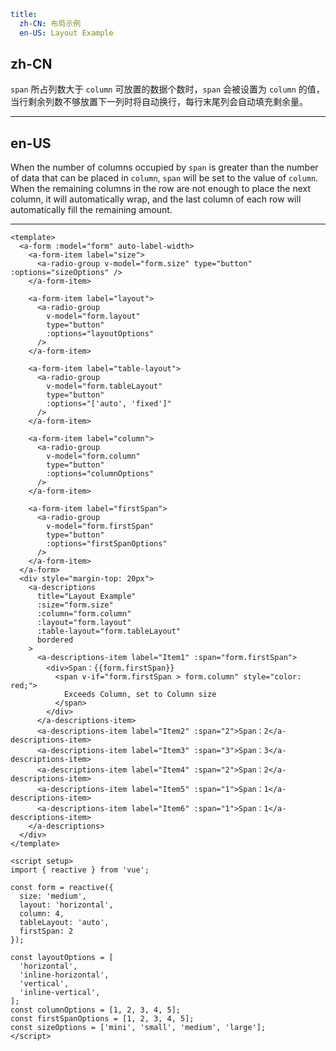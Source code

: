 ```yaml
title:
  zh-CN: 布局示例
  en-US: Layout Example
```

## zh-CN
`span` 所占列数大于 `column` 可放置的数据个数时，`span` 会被设置为 `column` 的值，当行剩余列数不够放置下一列时将自动换行，每行末尾列会自动填充剩余量。

---

## en-US
When the number of columns occupied by `span` is greater than the number of data that can be placed in `column`, `span` will be set to the value of `column`. When the remaining columns in the row are not enough to place the next column, it will automatically wrap, and the last column of each row will automatically fill the remaining amount.

---

```vue
<template>
  <a-form :model="form" auto-label-width>
    <a-form-item label="size">
      <a-radio-group v-model="form.size" type="button" :options="sizeOptions" />
    </a-form-item>

    <a-form-item label="layout">
      <a-radio-group
        v-model="form.layout"
        type="button"
        :options="layoutOptions"
      />
    </a-form-item>

    <a-form-item label="table-layout">
      <a-radio-group
        v-model="form.tableLayout"
        type="button"
        :options="['auto', 'fixed']"
      />
    </a-form-item>

    <a-form-item label="column">
      <a-radio-group
        v-model="form.column"
        type="button"
        :options="columnOptions"
      />
    </a-form-item>

    <a-form-item label="firstSpan">
      <a-radio-group
        v-model="form.firstSpan"
        type="button"
        :options="firstSpanOptions"
      />
    </a-form-item>
  </a-form>
  <div style="margin-top: 20px">
    <a-descriptions
      title="Layout Example"
      :size="form.size"
      :column="form.column"
      :layout="form.layout"
      :table-layout="form.tableLayout"
      bordered
    >
      <a-descriptions-item label="Item1" :span="form.firstSpan">
        <div>Span：{{form.firstSpan}}
          <span v-if="form.firstSpan > form.column" style="color: red;">
            Exceeds Column, set to Column size
          </span>
        </div>
      </a-descriptions-item>
      <a-descriptions-item label="Item2" :span="2">Span：2</a-descriptions-item>
      <a-descriptions-item label="Item3" :span="3">Span：3</a-descriptions-item>
      <a-descriptions-item label="Item4" :span="2">Span：2</a-descriptions-item>
      <a-descriptions-item label="Item5" :span="1">Span：1</a-descriptions-item>
      <a-descriptions-item label="Item6" :span="1">Span：1</a-descriptions-item>
    </a-descriptions>
  </div>
</template>

<script setup>
import { reactive } from 'vue';

const form = reactive({
  size: 'medium',
  layout: 'horizontal',
  column: 4,
  tableLayout: 'auto',
  firstSpan: 2
});

const layoutOptions = [
  'horizontal',
  'inline-horizontal',
  'vertical',
  'inline-vertical',
];
const columnOptions = [1, 2, 3, 4, 5];
const firstSpanOptions = [1, 2, 3, 4, 5];
const sizeOptions = ['mini', 'small', 'medium', 'large'];
</script>
```
